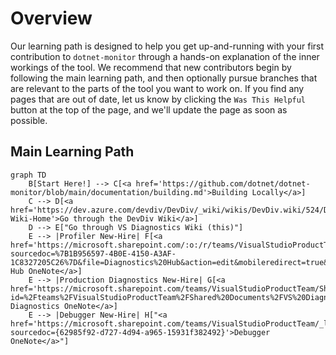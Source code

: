 
# Overview

Our learning path is designed to help you get up-and-running with your first contribution to `dotnet-monitor` through a hands-on explanation of the inner workings of the tool. We recommend that new contributors begin by following the main learning path, and then optionally pursue branches that are relevant to the parts of the tool you want to work on. If you find any pages that are out of date, let us know by clicking the `Was This Helpful` button at the top of the page, and we'll update the page as soon as possible.

## Main Learning Path

```mermaid
graph TD
    B[Start Here!] --> C[<a href='https://github.com/dotnet/dotnet-monitor/blob/main/documentation/building.md'>Building Locally</a>]
    C --> D[<a href='https://dev.azure.com/devdiv/DevDiv/_wiki/wikis/DevDiv.wiki/524/DevDiv-Wiki-Home'>Go through the DevDiv Wiki</a>]
    D --> E["Go through VS Diagnostics Wiki (this)"]
    E --> |Profiler New-Hire| F[<a href='https://microsoft.sharepoint.com/:o:/r/teams/VisualStudioProductTeam/_layouts/15/Doc.aspx?sourcedoc=%7B1B956597-4B0E-4150-A3AF-1C8327205C26%7D&file=Diagnostics%20Hub&action=edit&mobileredirect=true&wdorigin=Sharepoint'>Diagnostics Hub OneNote</a>]
    E --> |Production Diagnostics New-Hire| G[<a href='https://microsoft.sharepoint.com/teams/VisualStudioProductTeam/Shared%20Documents/Forms/AllItems.aspx?id=%2Fteams%2FVisualStudioProductTeam%2FShared%20Documents%2FVS%20Diagnostics%2FProduction%20Diagnostics%2F%5FOneNote&viewid=fc0feb05%2D8384%2D4621%2Da946%2D71f556fd73ec'>Production Diagnostics OneNote</a>]
    E --> |Debugger New-Hire| H["<a href='https://microsoft.sharepoint.com/teams/VisualStudioProductTeam/_layouts/15/Doc.aspx?sourcedoc={62985f92-d727-4d94-a965-15931f382492}'>Debugger OneNote</a>"]
```
